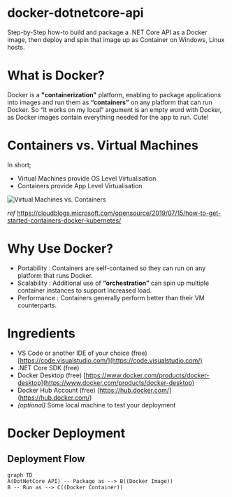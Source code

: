 # **docker-dotnetcore-api**
Step-by-Step how-to build and package a .NET Core API as a Docker image, then deploy and spin that image up as Container on Windows, Linux hosts.

# **What is Docker?**
Docker is a **"containerization"** platform, enabling to package applications into images and run them as **“containers”** on any platform that can run Docker. So “It works on my local” argument is an empty word with Docker, as Docker images contain everything needed for the app to run. Cute!

# Containers vs. Virtual Machines
In short;
- Virtual Machines provide OS Level Virtualisation
- Containers provide App Level Virtualisation

![Virtual Machines vs. Containers](https://cloudblogs.microsoft.com/uploads/prod/sites/37/2019/07/Demystifying-containers_image1.png)

*ref* https://cloudblogs.microsoft.com/opensource/2019/07/15/how-to-get-started-containers-docker-kubernetes/

# Why Use Docker?
- Portability : Containers are self-contained so they can run on any platform that runs Docker.
- Scalability : Additional use of **“orchestration”** can spin up multiple container instances to support increased load.
- Performance : Containers generally perform better than their VM counterparts.

# **Ingredients**
 - VS Code or another IDE of your choice (free) [https://code.visualstudio.com/](https://code.visualstudio.com/)
 - .NET Core SDK (free)
 - Docker Desktop (free) [https://www.docker.com/products/docker-desktop](https://www.docker.com/products/docker-desktop)
 - Docker Hub Account (free) [https://hub.docker.com/] (https://hub.docker.com/)
 - *(optional)* Some local machine to test your deployment

# **Docker Deployment**
## Deployment Flow

```mermaid
graph TD
A(DotNetCore API) -- Package as --> B((Docker Image))
B -- Run as --> C((Docker Container))